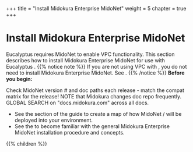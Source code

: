 +++
title = "Install Midokura Enterprise MidoNet"
weight = 5
chapter = true
+++


# Install Midokura Enterprise MidoNet
Eucalyptus requires MidoNet to enable VPC functionality. This section describes how to install Midokura Enterprise MidoNet for use with Eucalyptus .
{{% notice note %}}
If you are not using VPC with , you do not need to install Midokura Enterprise MidoNet. See . 
{{% /notice %}}
**Before you begin:** 

Check MidoNet version # and doc paths each release - match the compat matrix for the release! NOTE that Midokura changes doc repo frequently. GLOBAL SEARCH on "docs.midokura.com" across all docs. 

* See the section of the guide to create a map of how MidoNet / will be deployed into your environment. 
* See the to become familiar with the general Midokura Enterprise MidoNet installation procedure and concepts. 


{{% children %}}
